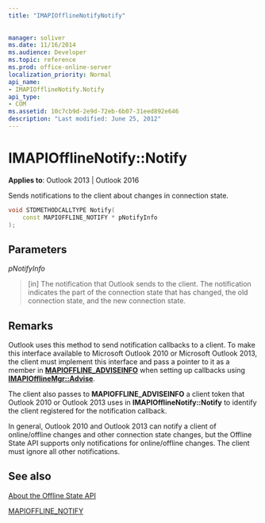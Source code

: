 ```yaml
---
title: "IMAPIOfflineNotifyNotify"
 
 
manager: soliver
ms.date: 11/16/2014
ms.audience: Developer
ms.topic: reference
ms.prod: office-online-server
localization_priority: Normal
api_name:
- IMAPIOfflineNotify.Notify
api_type:
- COM
ms.assetid: 10c7cb9d-2e9d-72eb-6b07-31eed892e646
description: "Last modified: June 25, 2012"
---
```


# IMAPIOfflineNotify::Notify

  
  
**Applies to**: Outlook 2013 | Outlook 2016 
  
Sends notifications to the client about changes in connection state.
  
```cpp
void STDMETHODCALLTYPE Notify(  
    const MAPIOFFLINE_NOTIFY * pNotifyInfo 
);
```

## Parameters

 _pNotifyInfo_
  
> [in] The notification that Outlook sends to the client. The notification indicates the part of the connection state that has changed, the old connection state, and the new connection state.
    
## Remarks

Outlook uses this method to send notification callbacks to a client. To make this interface available to Microsoft Outlook 2010 or Microsoft Outlook 2013, the client must implement this interface and pass a pointer to it as a member in **[MAPIOFFLINE_ADVISEINFO](mapioffline_adviseinfo.md)** when setting up callbacks using **[IMAPIOfflineMgr::Advise](imapiofflinemgr-advise.md)**. 
  
The client also passes to **MAPIOFFLINE_ADVISEINFO** a client token that Outlook 2010 or Outlook 2013 uses in **IMAPIOfflineNotify::Notify** to identify the client registered for the notification callback. 
  
In general, Outlook 2010 and Outlook 2013 can notify a client of online/offline changes and other connection state changes, but the Offline State API supports only notifications for online/offline changes. The client must ignore all other notifications.
  
## See also



[About the Offline State API](about-the-offline-state-api.md)
  
[MAPIOFFLINE_NOTIFY](mapioffline_notify.md)

